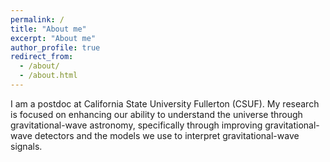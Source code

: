 ```yaml
---
permalink: /
title: "About me"
excerpt: "About me"
author_profile: true
redirect_from: 
  - /about/
  - /about.html
---
```


I am a postdoc at California State University Fullerton (CSUF). My research is focused on enhancing our ability to understand the universe through gravitational-wave astronomy, specifically through improving gravitational-wave detectors and the models we use to interpret gravitational-wave signals.

